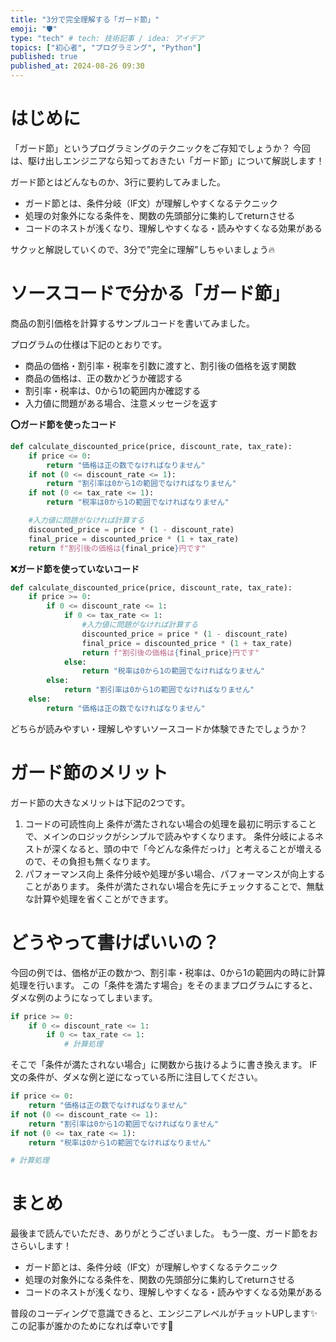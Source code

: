 ```yaml
---
title: "3分で完全理解する「ガード節」"
emoji: "🛡"
type: "tech" # tech: 技術記事 / idea: アイデア
topics: ["初心者", "プログラミング", "Python"]
published: true
published_at: 2024-08-26 09:30
---
```

# はじめに
「ガード節」というプログラミングのテクニックをご存知でしょうか？
今回は、駆け出しエンジニアなら知っておきたい「ガード節」について解説します！

ガード節とはどんなものか、3行に要約してみました。
* ガード節とは、条件分岐（IF文）が理解しやすくなるテクニック
* 処理の対象外になる条件を、関数の先頭部分に集約してreturnさせる
* コードのネストが浅くなり、理解しやすくなる・読みやすくなる効果がある

サクッと解説していくので、3分で"完全に理解"しちゃいましょう🔥

# ソースコードで分かる「ガード節」
商品の割引価格を計算するサンプルコードを書いてみました。

プログラムの仕様は下記のとおりです。
* 商品の価格・割引率・税率を引数に渡すと、割引後の価格を返す関数
* 商品の価格は、正の数かどうか確認する
* 割引率・税率は、0から1の範囲内か確認する
* 入力値に問題がある場合、注意メッセージを返す

**⭕ガード節を使ったコード**
```python
def calculate_discounted_price(price, discount_rate, tax_rate):
    if price <= 0:
        return "価格は正の数でなければなりません"
    if not (0 <= discount_rate <= 1):
        return "割引率は0から1の範囲でなければなりません"
    if not (0 <= tax_rate <= 1):
        return "税率は0から1の範囲でなければなりません"

    #入力値に問題がなければ計算する
    discounted_price = price * (1 - discount_rate)
    final_price = discounted_price * (1 + tax_rate)
    return f"割引後の価格は{final_price}円です"
```

**❌ガード節を使っていないコード**
```python
def calculate_discounted_price(price, discount_rate, tax_rate):
    if price >= 0:
        if 0 <= discount_rate <= 1:
            if 0 <= tax_rate <= 1:
                #入力値に問題がなければ計算する
                discounted_price = price * (1 - discount_rate)
                final_price = discounted_price * (1 + tax_rate)
                return f"割引後の価格は{final_price}円です"
            else:
                return "税率は0から1の範囲でなければなりません"
        else:
            return "割引率は0から1の範囲でなければなりません"
    else:
        return "価格は正の数でなければなりません"
```
どちらが読みやすい・理解しやすいソースコードか体験できたでしょうか？

# ガード節のメリット
ガード節の大きなメリットは下記の2つです。
1. コードの可読性向上
条件が満たされない場合の処理を最初に明示することで、メインのロジックがシンプルで読みやすくなります。
条件分岐によるネストが深くなると、頭の中で「今どんな条件だっけ」と考えることが増えるので、その負担も無くなります。
1. パフォーマンス向上
条件分岐や処理が多い場合、パフォーマンスが向上することがあります。
条件が満たされない場合を先にチェックすることで、無駄な計算や処理を省くことができます。

# どうやって書けばいいの？
今回の例では、価格が正の数かつ、割引率・税率は、0から1の範囲内の時に計算処理を行います。
この「条件を満たす場合」をそのままプログラムにすると、ダメな例のようになってしまいます。
```python
if price >= 0:
    if 0 <= discount_rate <= 1:
        if 0 <= tax_rate <= 1:
            # 計算処理
```

そこで「条件が満たされない場合」に関数から抜けるように書き換えます。
IF文の条件が、ダメな例と逆になっている所に注目してください。
```python
if price <= 0:
    return "価格は正の数でなければなりません"
if not (0 <= discount_rate <= 1):
    return "割引率は0から1の範囲でなければなりません"
if not (0 <= tax_rate <= 1):
    return "税率は0から1の範囲でなければなりません"

# 計算処理
```

# まとめ
最後まで読んでいただき、ありがとうございました。
もう一度、ガード節をおさらいします！
* ガード節とは、条件分岐（IF文）が理解しやすくなるテクニック
* 処理の対象外になる条件を、関数の先頭部分に集約してreturnさせる
* コードのネストが浅くなり、理解しやすくなる・読みやすくなる効果がある

普段のコーディングで意識できると、エンジニアレベルがチョットUPします✨
この記事が誰かのためになれば幸いです🙌